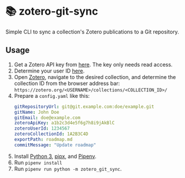# 📚 zotero-git-sync

Simple CLI to sync a collection's Zotero publications to a Git repository.

## Usage

1. Get a Zotero API key from [here](https://zotero.org/settings/keys/new). The key only needs read access.
2. Determine your user ID [here](https://zotero.org/settings/keys).
3. Open [Zotero](https://zotero.org/), navigate to the desired collection, and determine the collection ID from the browser address bar: `https://zotero.org/<USERNAME>/collections/<COLLECTION_ID>/`
4. Prepare a `config.yaml` like this:
    ```yaml
    gitRepositoryUrl: git@git.example.com:doe/example.git
    gitName: John Doe
    gitEmail: doe@example.com
    zoteroApiKey: a1b2c3d4e5f6g7h8i9jAkBlC
    zoteroUserId: 1234567
    zoteroCollectionId: 1A2B3C4D
    exportPath: roadmap.md
    commitMessage: "Update roadmap"
    ```
5. Install [Python 3](https://python.org/downloads/), [pipx](https://pipxproject.github.io/pipx/installation/#install-pipx), and [Pipenv](https://pipenv.pypa.io/en/latest/install/#isolated-installation-of-pipenv-with-pipx).
6. Run `pipenv install`
7. Run `pipenv run python -m zotero_git_sync`.